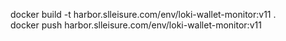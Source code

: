 

docker build -t harbor.slleisure.com/env/loki-wallet-monitor:v11 .   
docker push harbor.slleisure.com/env/loki-wallet-monitor:v11